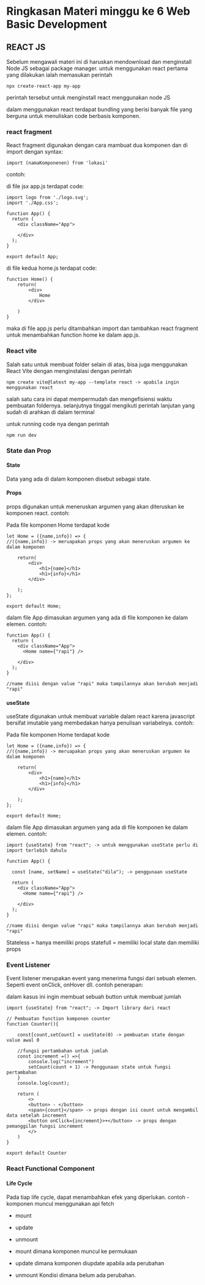 <h1>Ringkasan Materi minggu ke 6 Web Basic Development </h1>

<h2> REACT JS </h2>

Sebelum mengawali materi ini di haruskan mendownload dan menginstall Node JS sebagai package manager. untuk menggunakan react pertama yang dilakukan ialah memasukan perintah
```
npx create-react-app my-app
```
perintah tersebut untuk menginstall react menggunakan node JS

dalam menggunakan react terdapat bundling yang berisi banyak file yang berguna untuk menuliskan code berbasis komponen.


<h3>react fragment</h3>
React fragment digunakan dengan cara mambuat dua komponen dan di import dengan syntax:

```
import (namaKomponenen) from 'lokasi'
```

contoh:

di file jsx app.js terdapat code:
```
import logo from './logo.svg';
import './App.css';

function App() {
  return (
    <div className="App">
      
    </div>
  );
}

export default App;
```

di file kedua home.js terdapat code:
```
function Home() {
    return(
        <div> 
            Home
        </div>

    )
}
```

maka di file app.js perlu ditambahkan import dan tambahkan react fragment untuk menambahkan function home ke dalam app.js.

<h3>React vite</h3>

Salah satu untuk membuat folder selain di atas, bisa juga menggunakan React Vite dengan menginstalasi dengan perintah 
```
npm create vite@latest my-app --template react -> apabila ingin menggunakan react
```
salah satu cara ini dapat mempermudah dan mengefisiensi waktu pembuatan foldernya. selanjutnya tinggal mengikuti perintah lanjutan yang sudah di arahkan di dalam terminal

untuk running code nya dengan perintah
```
npm run dev
```


<h3>State dan Prop</h3>

<h4>State</h3>
Data yang ada di dalam komponen disebut sebagai state. 

<h4>Props</h4>
props digunakan untuk meneruskan argumen yang akan diteruskan ke komponen react. contoh:

Pada file komponen Home terdapat kode
```
let Home = ({name,info}) => {
//({name,info}) -> meruapakan props yang akan meneruskan argumen ke dalam komponen

    return(
        <div> 
            <h1>{name}</h1>
            <h1>{info}</h1>
        </div>

    );
};

export default Home;
```
dalam file App dimasukan argumen yang ada di file komponen ke dalam elemen. contoh:

```
function App() {
  return (
    <div className="App">
      <Home name={"rapi"} />
    
    </div>
  );
}

//name diisi dengan value "rapi" maka tampilannya akan berubah menjadi "rapi"
```
<h4>useState</h4>

useState digunakan untuk membuat variable dalam react karena javascript bersifat imutable yang membedakan hanya penulisan variabelnya. contoh:

Pada file komponen Home terdapat kode
```
let Home = ({name,info}) => {
//({name,info}) -> meruapakan props yang akan meneruskan argumen ke dalam komponen

    return(
        <div> 
            <h1>{name}</h1>
            <h1>{info}</h1>
        </div>

    );
};

export default Home;
```
dalam file App dimasukan argumen yang ada di file komponen ke dalam elemen. contoh:

```
import {useState} from "react"; -> untuk menggunakan useState perlu di import terlebih dahulu

function App() {

  const [name, setName] = useState("dila"); -> penggunaan useState

  return (
    <div className="App">
      <Home name={"rapi"} />
    
    </div>
  );
}

//name diisi dengan value "rapi" maka tampilannya akan berubah menjadi "rapi"
```

Stateless = hanya memiliki props
statefull = memiliki local state dan memiliki props

<h3>Event Listener</h3>

Event listener merupakan event yang menerima fungsi dari sebuah elemen. Seperti event onClick, onHover dll.
contoh penerapan:

dalam kasus ini ingin membuat sebuah button untuk membuat jumlah
```
import {useState} from "react"; -> Import library dari react

// Pembuatan function komponen counter
function Counter(){
    
    const[count,setCount] = useState(0) -> pembuatan state dengan value awal 0

    //fungsi pertambahan untuk jumlah
    const increment =() =>{
        console.log("increment")
        setCount(count + 1) -> Penggunaan state untuk fungsi pertambahan
    }
    console.log(count);

    return (
        <>
        <button> - </button>
        <span>{count}</span> -> props dengan isi count untuk mengambil data setelah increment
        <button onClick={increment}>+</button> -> props dengan pemanggilan fungsi increment
        </>
    )
}

export default Counter
```

<h3>React Functional Component</h3>


<h4>Life Cycle</h4>
Pada tiap life cycle, dapat menambahkan efek yang diperlukan. contoh
- komponen muncul menggunakan api fetch


- mount
- update
- unmount

- mount
dimana komponen muncul ke permukaan

- update
dimana komponen diupdate apabila ada perubahan

- unmount
Kondisi dimana belum ada perubahan.

